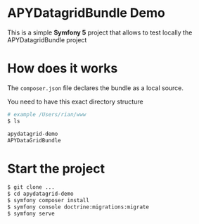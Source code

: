# APYDatagridBundle Demo

This is a simple **Symfony 5** project that allows to test locally the APYDatagridBundle project

# How does it works

The `composer.json` file declares the bundle as a local source.

You need to have this exact directory structure

```bash
# example /Users/rian/www
$ ls 

apydatagrid-demo
APYDataGridBundle
````

# Start the project

```bash
$ git clone ...
$ cd apydatagrid-demo
$ symfony composer install
$ symfony console doctrine:migrations:migrate  
$ symfony serve
````